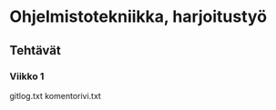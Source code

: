 # **Ohjelmistotekniikka, harjoitustyö**
## **Tehtävät**
### **Viikko 1**
gitlog.txt
komentorivi.txt
